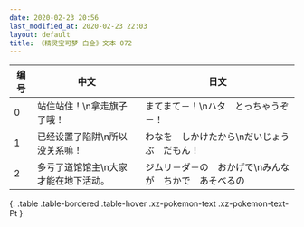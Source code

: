 ```yaml
---
date: 2020-02-23 20:56
last_modified_at: 2020-02-23 22:03
layout: default
title: 《精灵宝可梦 白金》文本 072
---
```

| 编号 | 中文 | 日文 |
| ---- | ---- | ---- |
| 0 | 站住站住！\n拿走旗子了哦！ | まてまて－！\nハタ　とっちゃうぞ－！ |
| 1 | 已经设置了陷阱\n所以没关系嘛！ | わなを　しかけたから\nだいじょうぶ　だもん！ |
| 2 | 多亏了道馆馆主\n大家才能在地下活动。 | ジムリ－ダ－の　おかげで\nみんなが　ちかで　あそべるの |
{: .table .table-bordered .table-hover .xz-pokemon-text .xz-pokemon-text-Pt }